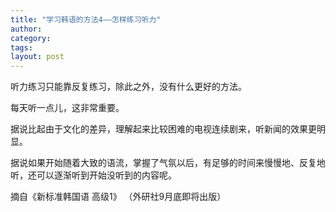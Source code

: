 ```yaml
---
title: "学习韩语的方法4——怎样练习听力"
author:
category: 
tags: 
layout: post
---
```

听力练习只能靠反复练习，除此之外，没有什么更好的方法。

每天听一点儿，这非常重要。

据说比起由于文化的差异，理解起来比较困难的电视连续剧来，听新闻的效果更明显。

据说如果开始随着大致的语流，掌握了气氛以后，有足够的时间来慢慢地、反复地听，还可以逐渐听到开始没听到的内容呢。

摘自《新标准韩国语 高级1》
（外研社9月底即将出版）

